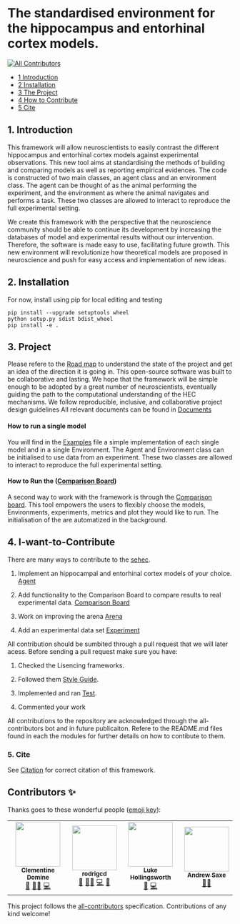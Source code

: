 # The  standardised environment for the hippocampus and entorhinal cortex models. 
<!-- ALL-CONTRIBUTORS-BADGE:START - Do not remove or modify this section -->
[![All Contributors](https://img.shields.io/badge/all_contributors-4-orange.svg?style=flat-square)](#contributors-)
<!-- ALL-CONTRIBUTORS-BADGE:END -->



* [1 Introduction](#1-Introduction)
* [2 Installation ](#2-Installation)
* [3 The Project](#3-Project)
* [4 How to Contribute](#4-I-want-to-Contribute)
* [5 Cite ](#5-Cite)

## 1. Introduction

This framework will allow neuroscientists to easily contrast the different hippocampus and entorhinal cortex models against experimental observations. This new tool aims at standardising the methods of building and comparing models as well as reporting empirical evidences. The code is constructed of two main classes, an agent class and an environment class.  The agent can be thought of as the animal performing the experiment, and the environment as where the animal navigates and performs a task.  These two classes are allowed to interact to reproduce the full experimental setting.

We create this framework with the perspective that the neuroscience community should be able to continue its development by increasing the databases of model and experimental results without our intervention. Therefore, the software is made easy to use, facilitating future growth. This new environment will revolutionize how theoretical models are proposed in neuroscience and push for easy access and implementation of new ideas. 

## 2. Installation
For now, install using pip for local editing and testing
```
pip install --upgrade setuptools wheel 
python setup.py sdist bdist_wheel
pip install -e .
```

## 3. Project
Please refere to the [Road map](https://github.com/ClementineDomine/EHC_model_comparison/blob/main/documents/road_map.md) to understand the state of the project and get an idea of the direction it is going in. This open-source software was built to be collaborative and lasting. We hope that the framework will be simple enough to be adopted by a great number of neuroscientists, eventually guiding the path to the computational understanding of the HEC mechanisms. We follow reproducible, inclusive, and collaborative project design guidelines All relevant documents can be found in [Documents](https://github.com/ClementineDomine/EHC_model_comparison/blob/main/documents/)

#### How to run a single model
You will find in the [Examples](https://github.com/ClementineDomine/EHC_model_comparison/tree/main/examples) file a simple implementation of each single model and in a single Environment. The Agent and Environment class can be initialised to use data from an experiment. These two classes are allowed to interact to reproduce the full experimental setting. 

#### How to Run the ([Comparison Board](https://github.com/ClementineDomine/EHC_model_comparison/tree/main/sehec/comparison_board))

A second way to work with the framework is through the [Comparison board](https://github.com/ClementineDomine/EHC_model_comparison/tree/main/sehec/comparison_board). This tool empowers the users to flexibly choose the models, Environments, experiments, metrics and plot they would like to run. The initialisation of the   are automatized in the background. 

## 4. I-want-to-Contribute

There are many ways to contribute to the [sehec](https://github.com/ClementineDomine/EHC_model_comparison/tree/main/sehec). 

 1. Implement an hippocampal and entorhinal cortex models of your choice. [Agent](https://github.com/ClementineDomine/EHC_model_comparison/tree/main/sehec/agents)
    
 2. Add functionality to the Comparison Board to compare results to real experimental data. [Comparison Board](https://github.com/ClementineDomine/EHC_model_comparison/tree/main/sehec/comparison_board)
    
 3. Work on improving the arena [Arena](https://github.com/ClementineDomine/EHC_model_comparison/tree/main/sehec/arenas)
    
 4. Add an experimental data set [Experiment](https://github.com/ClementineDomine/EHC_model_comparison/tree/main/sehec/experiments)

All contribution should be sumbited through a pull request that we will later acess. 
Before sending a pull request make sure you have: 

1. Checked the Lisencing frameworks. 

2. Followed them [Style Guide](https://github.com/ClementineDomine/EHC_model_comparison/tree/main/documents/style_guide).

3. Implemented and ran [Test](https://github.com/ClementineDomine/EHC_model_comparison/tree/main/sehec/tests).

4. Commented your work 
    
All contributions to the repository are acknowledged through the all-contributors bot and in future publicaiton.
Refere to the README.md files found in each the modules for further details on how to contibute to them.


### 5. Cite 

See [Citation](https://github.com/ClementineDomine/EHC_model_comparison/blob/main/documents/Citation.cff) for correct citation of this framework. 

## Contributors ✨

Thanks goes to these wonderful people ([emoji key](https://allcontributors.org/docs/en/emoji-key)):

<!-- ALL-CONTRIBUTORS-LIST:START - Do not remove or modify this section -->
<!-- prettier-ignore-start -->
<!-- markdownlint-disable -->
<table>
  <tr>
    <td align="center"><a href="https://github.com/ClementineDomine"><img src="https://avatars.githubusercontent.com/u/18595111?v=4?s=100" width="100px;" alt=""/><br /><sub><b>Clementine Domine</b></sub></a><br /><a href="#design-ClementineDomine" title="Design">🎨</a> <a href="#mentoring-ClementineDomine" title="Mentoring">🧑‍🏫</a> <a href="https://github.com/ClementineDomine/EHC_model_comparison/commits?author=ClementineDomine" title="Code">💻</a></td>
    <td align="center"><a href="https://github.com/rodrigcd"><img src="https://avatars.githubusercontent.com/u/22643681?v=4?s=100" width="100px;" alt=""/><br /><sub><b>rodrigcd</b></sub></a><br /><a href="#design-rodrigcd" title="Design">🎨</a> <a href="#mentoring-rodrigcd" title="Mentoring">🧑‍🏫</a> <a href="https://github.com/ClementineDomine/EHC_model_comparison/commits?author=rodrigcd" title="Code">💻</a> <a href="#data-rodrigcd" title="Data">🔣</a></td>
    <td align="center"><a href="https://github.com/LukeHollingsworth"><img src="https://avatars.githubusercontent.com/u/93782020?v=4?s=100" width="100px;" alt=""/><br /><sub><b>Luke Hollingsworth</b></sub></a><br /><a href="https://github.com/ClementineDomine/EHC_model_comparison/commits?author=LukeHollingsworth" title="Documentation">📖</a> <a href="https://github.com/ClementineDomine/EHC_model_comparison/commits?author=LukeHollingsworth" title="Code">💻</a></td>
    <td align="center"><a href="http://saxelab.org"><img src="https://avatars.githubusercontent.com/u/4165949?v=4?s=100" width="100px;" alt=""/><br /><sub><b>Andrew Saxe</b></sub></a><br /><a href="#mentoring-asaxe" title="Mentoring">🧑‍🏫</a></td>
  </tr>
</table>

<!-- markdownlint-restore -->
<!-- prettier-ignore-end -->

<!-- ALL-CONTRIBUTORS-LIST:END -->

This project follows the [all-contributors](https://github.com/all-contributors/all-contributors) specification. Contributions of any kind welcome!
